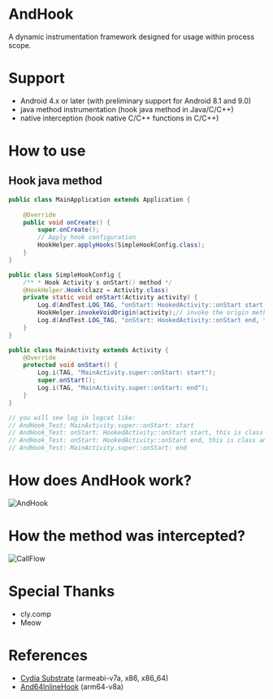 # AndHook
A dynamic instrumentation framework designed for usage within process scope.

# Support
- Android 4.x or later (with preliminary support for Android 8.1 and 9.0)
- java method instrumentation (hook java method in Java/C/C++)
- native interception (hook native C/C++ functions in C/C++)

# How to use

## Hook java method

```java
public class MainApplication extends Application {
    
    @Override
    public void onCreate() {
        super.onCreate();
        // Apply hook configuration
        HookHelper.applyHooks(SimpleHookConfig.class);
    }
}

public class SimpleHookConfig {
    /** * Hook Activity's onStart() method */
    @HookHelper.Hook(clazz = Activity.class)
    private static void onStart(Activity activity) {
        Log.d(AndTest.LOG_TAG, "onStart: HookedActivity::onStart start, this is " + activity.getClass());
        HookHelper.invokeVoidOrigin(activity);// invoke the origin method
        Log.d(AndTest.LOG_TAG, "onStart: HookedActivity::onStart end, this is " + activity.getClass());
    }
}

public class MainActivity extends Activity {
    @Override
    protected void onStart() {
        Log.i(TAG, "MainActivity.super::onStart: start");
        super.onStart();
        Log.i(TAG, "MainActivity.super::onStart: end");
    }
}

// you will see log in logcat like:
// AndHook_Test: MainActivity.super::onStart: start
// AndHook_Test: onStart: HookedActivity::onStart start, this is class andhook.test.ui.MainActivity
// AndHook_Test: onStart: HookedActivity::onStart end, this is class andhook.test.ui.MainActivity
// AndHook_Test: MainActivity.super::onStart: end
```

# How does AndHook work?
![AndHook](https://github.com/Rprop/AndHook/raw/master/AndHook.png)

# How the method was intercepted?
![CallFlow](https://github.com/Rprop/AndHook/raw/master/CallFlow.png)

# Special Thanks
- cly.comp
- Meow

# References
- [Cydia Substrate](https://github.com/Rprop/AndHook/tree/6cca8575771d13cbe3907442e4ed6808381b6fd5/jni/utils/Substrate) (armeabi-v7a, x86, x86_64)
- [And64InlineHook](https://github.com/Rprop/And64InlineHook) (arm64-v8a)

